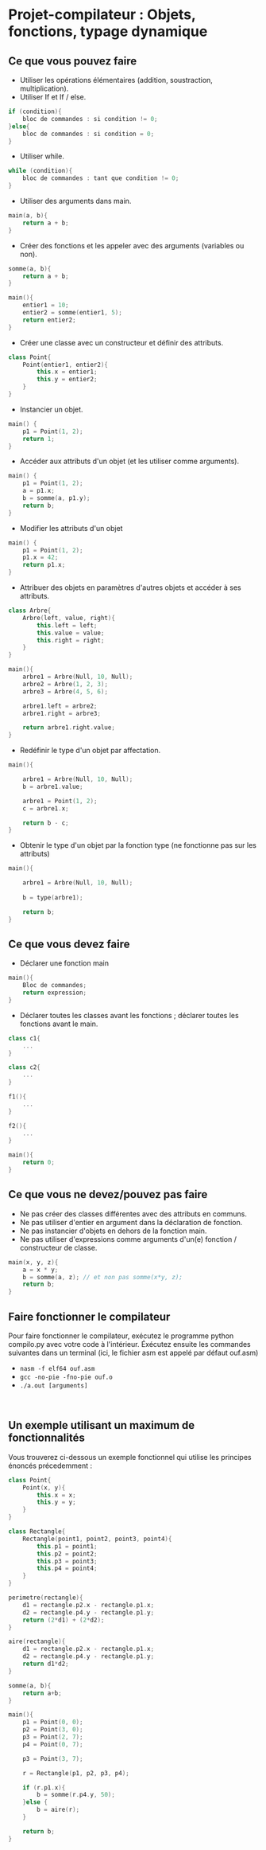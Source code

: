 # Projet-compilateur : Objets, fonctions, typage dynamique


## Ce que vous pouvez faire 

- Utiliser les opérations élémentaires (addition, soustraction, multiplication).
- Utiliser If et If / else.

```c++
if (condition){
    bloc de commandes : si condition != 0;
}else{
    bloc de commandes : si condition = 0;
}
```

- Utiliser while.

```c++
while (condition){
    bloc de commandes : tant que condition != 0;
}
```

- Utiliser des arguments dans main.

```c++
main(a, b){
    return a + b;
}
```

- Créer des fonctions et les appeler avec des arguments (variables ou non).

```c++
somme(a, b){
    return a + b;
}

main(){
    entier1 = 10;
    entier2 = somme(entier1, 5);
    return entier2;
}
```

- Créer une classe avec un constructeur et définir des attributs.

```c++
class Point{
    Point(entier1, entier2){
        this.x = entier1;
        this.y = entier2;
    }
}
```

- Instancier un objet.

```c++
main() {
    p1 = Point(1, 2);
    return 1;
}
```

- Accéder aux attributs d'un objet (et les utiliser comme arguments).

```c++
main() {
    p1 = Point(1, 2);
    a = p1.x;
    b = somme(a, p1.y);
    return b;
}
```

- Modifier les attributs d'un objet

```c++
main() {
    p1 = Point(1, 2);
    p1.x = 42;
    return p1.x;
}
```

- Attribuer des objets en paramètres d'autres objets et accéder à ses attributs.

```c++
class Arbre{
    Arbre(left, value, right){
        this.left = left;
        this.value = value;
        this.right = right;
    }
}

main(){
    arbre1 = Arbre(Null, 10, Null);
    arbre2 = Arbre(1, 2, 3);
    arbre3 = Arbre(4, 5, 6);

    arbre1.left = arbre2;
    arbre1.right = arbre3;

    return arbre1.right.value;
}
```

- Redéfinir le type d'un objet par affectation.

```c++
main(){

    arbre1 = Arbre(Null, 10, Null);
    b = arbre1.value;

    arbre1 = Point(1, 2);
    c = arbre1.x;

    return b - c;
}
```

- Obtenir le type d'un objet par la fonction type (ne fonctionne pas sur les attributs)

```c++
main(){

    arbre1 = Arbre(Null, 10, Null);
    
    b = type(arbre1);

    return b;
}
```

## Ce que vous devez faire


- Déclarer une fonction main
```c++
main(){
    Bloc de commandes;
    return expression;
}
```

- Déclarer toutes les classes avant les fonctions ; déclarer toutes les fonctions avant le main.
```c++
class c1{
    ...
}

class c2{
    ...
}

f1(){
    ...
}

f2(){
    ...
}

main(){
    return 0;
}
```

## Ce que vous ne devez/pouvez pas faire

- Ne pas créer des classes différentes avec des attributs en communs.
- Ne pas utiliser d'entier en argument dans la déclaration de fonction.
- Ne pas instancier d'objets en dehors de la fonction main.
- Ne pas utiliser d'expressions comme arguments d'un(e) fonction / constructeur de classe.
```c++
main(x, y, z){
    a = x * y;
    b = somme(a, z); // et non pas somme(x*y, z);
    return b;
}
```
## Faire fonctionner le compilateur

Pour faire fonctionner le compilateur, exécutez le programme python compilo.py avec votre code à l'intérieur. Éxécutez ensuite les commandes suivantes dans un terminal (ici, le fichier asm est appelé par défaut ouf.asm)

- `nasm -f elf64 ouf.asm`
- `gcc -no-pie -fno-pie ouf.o`
- `./a.out [arguments]`

<br/>

## Un exemple utilisant un maximum de fonctionnalités


Vous trouverez ci-dessous un exemple fonctionnel qui utilise les principes énoncés précedemment :

```c++
class Point{
    Point(x, y){
        this.x = x;
        this.y = y;
    }
}

class Rectangle{
    Rectangle(point1, point2, point3, point4){
        this.p1 = point1;
        this.p2 = point2;
        this.p3 = point3;
        this.p4 = point4;
    }
}

perimetre(rectangle){
    d1 = rectangle.p2.x - rectangle.p1.x;
    d2 = rectangle.p4.y - rectangle.p1.y;
    return (2*d1) + (2*d2);
}

aire(rectangle){
    d1 = rectangle.p2.x - rectangle.p1.x;
    d2 = rectangle.p4.y - rectangle.p1.y;
    return d1*d2;
}

somme(a, b){
    return a+b;
}

main(){
    p1 = Point(0, 0);
    p2 = Point(3, 0);
    p3 = Point(2, 7);
    p4 = Point(0, 7);

    p3 = Point(3, 7);

    r = Rectangle(p1, p2, p3, p4);

    if (r.p1.x){
        b = somme(r.p4.y, 50);
    }else {
        b = aire(r);
    }

    return b;
}
```
